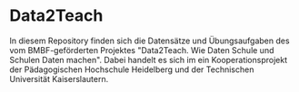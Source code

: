 # Data2Teach

In diesem Repository finden sich die Datensätze und Übungsaufgaben des vom BMBF-geförderten Projektes "Data2Teach. Wie Daten Schule und Schulen Daten machen". Dabei handelt es sich im ein Kooperationsprojekt der Pädagogischen Hochschule Heidelberg und der Technischen Universität Kaiserslautern.


